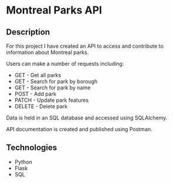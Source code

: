 # Montreal Parks API

## Description

For this project I have created an API to access and contribute to information about Montreal parks.

Users can make a number of requests including:
* GET - Get all parks
* GET - Search for park by borough
* GET - Search for park by name
* POST - Add park
* PATCH - Update park features
* DELETE - Delete park

Data is held in an SQL database and accessed using SQLAlchemy.

API documentation is created and published using Postman.

## Technologies

* Python
* Flask
* SQL
